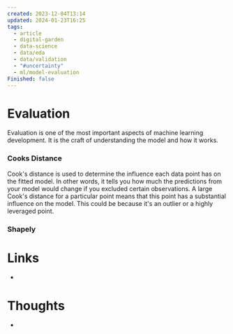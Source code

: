 ```yaml
---
created: 2023-12-04T13:14
updated: 2024-01-23T16:25
tags:
  - article
  - digital-garden
  - data-science
  - data/eda
  - data/validation
  - "#uncertainty"
  - ml/model-evaluation
Finished: false
---
```

# Evaluation
Evaluation is one of the most important aspects of machine learning development. It is the craft of understanding the model and how it works. 




### Cooks Distance
Cook's distance is used to determine the influence each data point has on the fitted model. In other words, it tells you how much the predictions from your model would change if you excluded certain observations. A large Cook's distance for a particular point means that this point has a substantial influence on the model. This could be because it's an outlier or a highly leveraged point.

### Shapely


# Links
- 

# Thoughts 
- 


